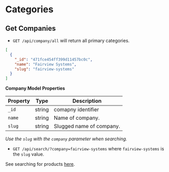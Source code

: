 Categories
==========

Get Companies
----------------------

 - `GET /api/company/all` will return all primary categories.
 
```json
[
  {
    "_id": "471fce454ff399d11457bc0c",
    "name": "Fairview Systems",
    "slug": "fairview-systems"
  }
]
```

**Company Model Properties**

| Property | Type | Description |
| -------- | ---- | ----------- |
| `_id` | string | comapny identifier |
| `name` | string | Name of company.|
| `slug` | string | Slugged name of company.|

*Use the `slug` with the `company` parameter when searching.*
 
 - `GET /api/search/?company=fairview-systems` where `fairview-systems` is the `slug` value.
 
See searching for products [here](search.md).
 
